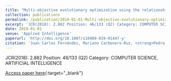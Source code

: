 ```yaml
---
title: "Multi-objective evolutionary optimization using the relationship between F1 and accuracy metrics in classification tasks"
collection: publications
permalink: /publication/2019-01-01-Multi-objective-evolutionary-optimization-using-the-relationship-between-F1-and-accuracy-metrics-in-
excerpt: 'JCR(2018): 2.882 Position: 46/133 (Q2) Category: COMPUTER SCIENCE, ARTIFICIAL INTELLIGENCE'
date: 2019-01-01
venue: 'Applied Intelligence'
paperurl: 'http://doi.org/10.1007/s10489-019-01447-y'
citation: 'Juan Carlos Fernández, Mariano Carbonero-Ruz, <strong>Pedro Antonio Gutiérrez</strong>, César Hervás-Martínez, &quot;Multi-objective evolutionary optimization using the relationship between F1 and accuracy metrics in classification tasks.&quot; Applied Intelligence, Vol. 49(9), 2019, pp.3447-3463.'
---
```

JCR(2018): 2.882 Position: 46/133 (Q2) Category: COMPUTER SCIENCE, ARTIFICIAL INTELLIGENCE

[Access paper here](http://doi.org/10.1007/s10489-019-01447-y){:target="_blank"}
